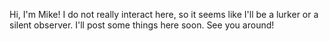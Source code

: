 Hi, I'm Mike!
I do not really interact here, so it seems like I'll be a lurker or a silent observer.
I'll post some things here soon.
See you around!
